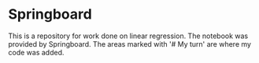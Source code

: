 # Springboard
This is a repository for work done on linear regression.
The notebook was provided by Springboard.  The areas marked with '# My turn' are where my code was added.
